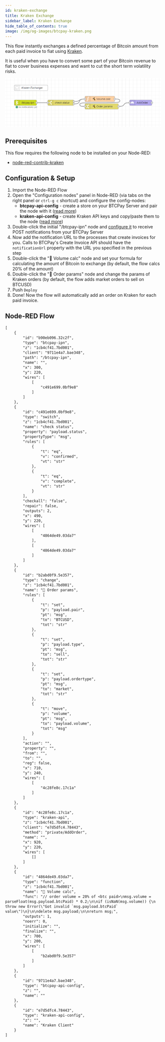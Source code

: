 ```yaml
---
id: kraken-exchange
title: Kraken Exchange
sidebar_label: Kraken Exchange
hide_table_of_contents: true
image: /img/og-images/btcpay-kraken.png
---
```


This flow instantly exchanges a defined percentage of Bitcoin amount from each paid invoice to fiat using [Kraken](https://www.kraken.com/).

It is useful when you have to convert some part of your Bitcoin revenue to fiat to cover business expenses and want to cut the short term volatility risks.

![Kraken Exchange Flow](./assets/kraken-exchange.png)

## Prerequisites

This flow requires the following node to be installed on your Node-RED:

- [node-red-contrib-kraken](https://github.com/redbtc/node-red-contrib-kraken)

## Configuration & Setup

1. Import the Node-RED Flow
2. Open the "Configuration nodes" panel in Node-RED (via tabs on the right panel or `ctrl-g c` shortcut) and configure the config-nodes:
   - **btcpay-api-config** - create a store on your BTCPay Server and pair the node with it ([read more](/docs/configuration))
   - **kraken-api-config** - create Kraken API keys and copy/paste them to the node ([read more](https://github.com/redbtc/node-red-contrib-kraken#configuration))
3. Double-click the initial "/btcpay-ipn" node and [configure it](/docs/handling-ipn) to receive POST notifications from your BTCPay Server
4. Now add the notification URL to the processes that create invoices for you. Calls to BTCPay's Create Invoice API should have the `notificationUrl` property with the URL you specified in the previous step
5. Double-click the "🔨 Volume calc" node and set your formula for calculating the amount of Bitcoin to exchange (by default, the flow calcs 20% of the amount)
6. Double-click the "🔨 Order params" node and change the params of Kraken orders (by default, the flow adds market orders to sell on BTCUSD)
7. Push `Deploy`
8. Done! Now the flow will automatically add an order on Kraken for each paid invoice.

## Node-RED Flow

```
[
    {
        "id": "b90eb096.32c2f",
        "type": "btcpay-ipn",
        "z": "1cb4cf41.7bd001",
        "client": "9711e4a7.bae348",
        "path": "/btcpay-ipn",
        "name": "",
        "x": 300,
        "y": 220,
        "wires": [
            [
                "c491e699.0bf9e8"
            ]
        ]
    },
    {
        "id": "c491e699.0bf9e8",
        "type": "switch",
        "z": "1cb4cf41.7bd001",
        "name": "check status",
        "property": "payload.status",
        "propertyType": "msg",
        "rules": [
            {
                "t": "eq",
                "v": "confirmed",
                "vt": "str"
            },
            {
                "t": "eq",
                "v": "complete",
                "vt": "str"
            }
        ],
        "checkall": "false",
        "repair": false,
        "outputs": 2,
        "x": 490,
        "y": 220,
        "wires": [
            [
                "4864de49.03da7"
            ],
            [
                "4864de49.03da7"
            ]
        ]
    },
    {
        "id": "b2abd0f9.5e357",
        "type": "change",
        "z": "1cb4cf41.7bd001",
        "name": "🔨 Order params",
        "rules": [
            {
                "t": "set",
                "p": "payload.pair",
                "pt": "msg",
                "to": "BTCUSD",
                "tot": "str"
            },
            {
                "t": "set",
                "p": "payload.type",
                "pt": "msg",
                "to": "sell",
                "tot": "str"
            },
            {
                "t": "set",
                "p": "payload.ordertype",
                "pt": "msg",
                "to": "market",
                "tot": "str"
            },
            {
                "t": "move",
                "p": "volume",
                "pt": "msg",
                "to": "payload.volume",
                "tot": "msg"
            }
        ],
        "action": "",
        "property": "",
        "from": "",
        "to": "",
        "reg": false,
        "x": 710,
        "y": 240,
        "wires": [
            [
                "4c28fe8c.17c1a"
            ]
        ]
    },
    {
        "id": "4c28fe8c.17c1a",
        "type": "kraken-api",
        "z": "1cb4cf41.7bd001",
        "client": "e7d5dfc4.78443",
        "method": "private/AddOrder",
        "name": "",
        "x": 920,
        "y": 220,
        "wires": [
            []
        ]
    },
    {
        "id": "4864de49.03da7",
        "type": "function",
        "z": "1cb4cf41.7bd001",
        "name": "🔨 Volume calc",
        "func": "// order volume = 20% of <btc paid>\nmsg.volume = parseFloat(msg.payload.btcPaid) * 0.2;\n\nif (isNaN(msg.volume)) {\n    throw new Error(\"Got invalid `msg.payload.btcPaid` value\")\n}\n\ndelete msg.payload;\n\nreturn msg;",
        "outputs": 1,
        "noerr": 0,
        "initialize": "",
        "finalize": "",
        "x": 700,
        "y": 200,
        "wires": [
            [
                "b2abd0f9.5e357"
            ]
        ]
    },
    {
        "id": "9711e4a7.bae348",
        "type": "btcpay-api-config",
        "z": "",
        "name": ""
    },
    {
        "id": "e7d5dfc4.78443",
        "type": "kraken-api-config",
        "z": "",
        "name": "Kraken Client"
    }
]
```
